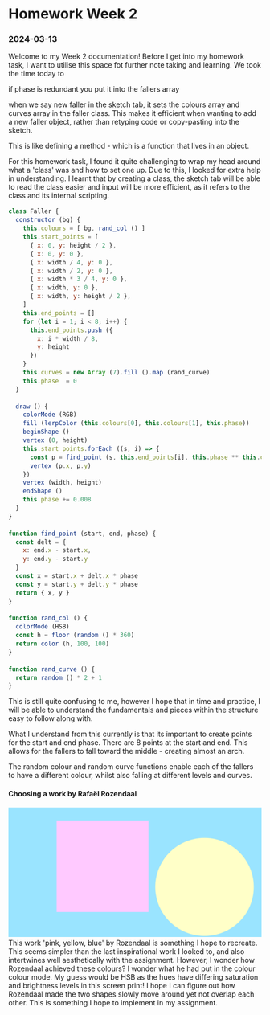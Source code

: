 # Homework Week 2
### 2024-03-13

Welcome to my Week 2 documentation! Before I get into my homework task, I want to utilise this space fot further note taking and learning. We took the time today to 

if phase is redundant you put it into the fallers array

when we say new faller in the sketch tab, it sets the colours array and curves array in the faller class. This makes it efficient when wanting to add a new faller object, rather than retyping code or copy-pasting into the sketch. 

This is like defining a method - which is a function that lives in an object.

For this homework task, I found it quite challenging to wrap my head around what a 'class' was and how to set one up. Due to this, I looked for extra help in understanding. I learnt that by creating a class, the sketch tab will be able to read the class easier and input will be more efficient, as it refers to the class and its internal scripting.

```js
class Faller {
  constructor (bg) {
    this.colours = [ bg, rand_col () ]
    this.start_points = [
      { x: 0, y: height / 2 },
      { x: 0, y: 0 },
      { x: width / 4, y: 0 },
      { x: width / 2, y: 0 },
      { x: width * 3 / 4, y: 0 },
      { x: width, y: 0 },
      { x: width, y: height / 2 },
    ]
    this.end_points = []
    for (let i = 1; i < 8; i++) {
      this.end_points.push ({
        x: i * width / 8,
        y: height
      })
    }
    this.curves = new Array (7).fill ().map (rand_curve)
    this.phase  = 0
  }
  
  draw () {
    colorMode (RGB)
    fill (lerpColor (this.colours[0], this.colours[1], this.phase))
    beginShape ()
    vertex (0, height)
    this.start_points.forEach ((s, i) => {
      const p = find_point (s, this.end_points[i], this.phase ** this.curves[i])
      vertex (p.x, p.y)
    })
    vertex (width, height)
    endShape ()
    this.phase += 0.008
  }
}

function find_point (start, end, phase) {
  const delt = {
    x: end.x - start.x,
    y: end.y - start.y
  }
  const x = start.x + delt.x * phase
  const y = start.y + delt.y * phase
  return { x, y }
}

function rand_col () {
  colorMode (HSB)
  const h = floor (random () * 360)
  return color (h, 100, 100)
}

function rand_curve () {
  return random () * 2 + 1
}
```
This is still quite confusing to me, however I hope that in time and practice, I will be able to understand the fundamentals and pieces within the structure easy to follow along with.

What I understand from this currently is that its important to create points for the start and end phase. There are 8 points at the start and end. This allows for the fallers to fall toward the middle - creating almost an arch.

The random colour and random curve functions enable each of the fallers to have a different colour, whilst also falling at different levels and curves.

#### Choosing a work by Rafaël Rozendaal

![Alt text](<../static/HW1/rafweek2.png>)
This work 'pink, yellow, blue' by Rozendaal is something I hope to recreate. This seems simpler than the last inspirational work I looked to, and also intertwines well aesthetically with the assignment. However, I wonder how Rozendaal achieved these colours? I wonder what he had put in the colour colour mode. My guess would be HSB as the hues have differing saturation and brightness levels in this screen print! I hope I can figure out how Rozendaal made the two shapes slowly move around yet not overlap each other. This is something I hope to implement in my assignment.